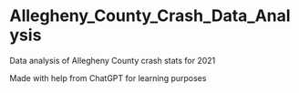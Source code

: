 # Allegheny_County_Crash_Data_Analysis
Data analysis of Allegheny County crash stats for 2021

Made with help from ChatGPT for learning purposes

